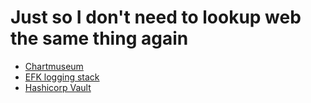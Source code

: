 # Just so I don't need to lookup web the same thing again

- [Chartmuseum](./chartmuseum.md)
- [EFK logging stack](./efk.md)
- [Hashicorp Vault](./hashicorp-vault.md)
